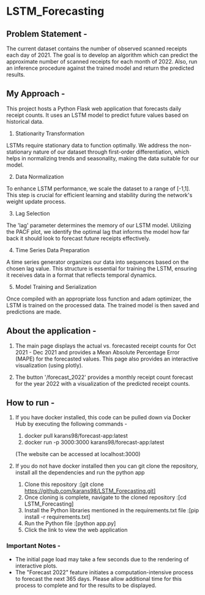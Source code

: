 # LSTM_Forecasting

## Problem Statement - 

The current dataset contains the number of observed scanned receipts each day of 2021. The goal is to develop an algorithm which can predict the approximate number of scanned receipts for each month of 2022. Also, run an inference procedure against the trained model and return the predicted results.

## My Approach - 

This project hosts a Python Flask web application that forecasts daily receipt counts. It uses an LSTM model to predict future values based on historical data. 

1. Stationarity Transformation

LSTMs require stationary data to function optimally. We address the non-stationary nature of our dataset through first-order differentiation, which helps in normalizing trends and seasonality, making the data suitable for our model.

2. Data Normalization

To enhance LSTM performance, we scale the dataset to a range of [-1,1]. This step is crucial for efficient learning and stability during the network's weight update process.

3. Lag Selection

The 'lag' parameter determines the memory of our LSTM model. Utilizing the PACF plot, we identify the optimal lag that informs the model how far back it should look to forecast future receipts effectively.

4. Time Series Data Preparation

A time series generator organizes our data into sequences based on the chosen lag value. This structure is essential for training the LSTM, ensuring it receives data in a format that reflects temporal dynamics.

5. Model Training and Serialization

Once compiled with an appropriate loss function and adam optimizer, the LSTM is trained on the processed data. The trained model is then saved and predictions are made.

## About the application - 

1. The main page displays the actual vs. forecasted receipt counts for Oct 2021 - Dec 2021 and provides a Mean Absolute Percentage Error (MAPE) for the forecasted values. This page also provides an interactive visualization (using plotly).

2. The button '/forecast_2022' provides a monthly receipt count forecast for the year 2022 with a visualization of the predicted receipt counts.
   
## How to run - 

1. If you have docker installed, this code can be pulled down via Docker Hub by executing the following commands -
    1. docker pull karans98/forecast-app:latest
    2. docker run -p 3000:3000 karans98/forecast-app:latest

    (The website can be accessed at localhost:3000)

2. If you do not have docker installed then you can git clone the repository, install all the dependencies and run the python app
    1. Clone this repository :[git clone https://github.com/karans98/LSTM_Forecasting.git]
    2. Once cloning is complete, navigate to the cloned repository :[cd LSTM_Forecasting]
    3. Install the Python libraries mentioned in the requirements.txt file :[pip install -r requirements.txt]
    4. Run the Python file :[python app.py]
    5. Click the link to view the web application

### Important Notes - 

- The initial page load may take a few seconds due to the rendering of interactive plots.
- The "Forecast 2022" feature initiates a computation-intensive process to forecast the next 365 days. Please allow additional time for this process to complete and for the results to be displayed.

